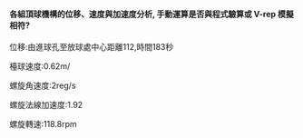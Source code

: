 #### 各組頂球機構的位移、速度與加速度分析, 手動運算是否與程式驗算或 V-rep 模擬相符?

位移:由進球孔至放球處中心距離112,時間183秒

檯球速度:0.62m/

螺旋角速度:2reg/s

螺旋法線加速度:1.92

螺旋轉速:118.8rpm



